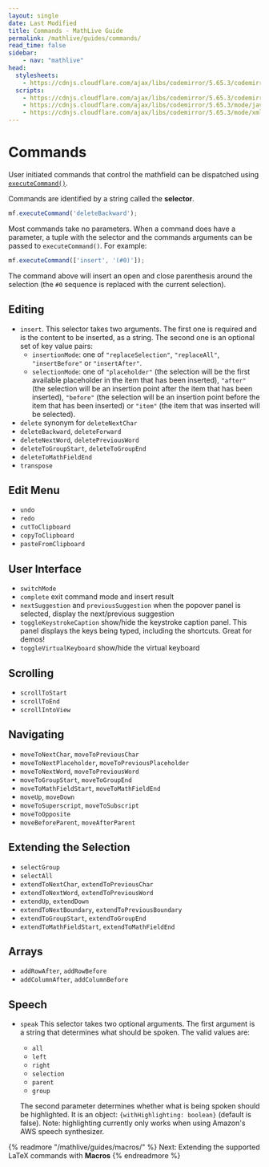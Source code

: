 ```yaml
---
layout: single
date: Last Modified
title: Commands - MathLive Guide
permalink: /mathlive/guides/commands/
read_time: false
sidebar:
    - nav: "mathlive"
head:
  stylesheets:
    - https://cdnjs.cloudflare.com/ajax/libs/codemirror/5.65.3/codemirror.min.css
  scripts:
    - https://cdnjs.cloudflare.com/ajax/libs/codemirror/5.65.3/codemirror.min.js
    - https://cdnjs.cloudflare.com/ajax/libs/codemirror/5.65.3/mode/javascript/javascript.min.js
    - https://cdnjs.cloudflare.com/ajax/libs/codemirror/5.65.3/mode/xml/xml.min.js
---
```

<script>
    moduleMap = {
        mathlive: "//unpkg.com/mathlive?module",
        "html-to-image": "///assets/js/html-to-image.js",
    };
</script>

# Commands

User initiated commands that control the mathfield can be dispatched using
[`executeCommand()`](/docs/mathlive/#(%22mathfield-element%22%3Amodule).(MathfieldElement%3Aclass).(executeCommand%3Ainstance)). 

Commands are
identified by a string called the **selector**. 

```js
mf.executeCommand('deleteBackward');
```


Most commands take no parameters. When a command does have a parameter, a tuple with the
selector and the commands arguments can be passed to
`executeCommand()`. For example:

```js
mf.executeCommand(['insert', '(#0)']);
```

The command above will insert an open and close parenthesis around the selection (the `#0`
sequence is replaced with the current selection).

## Editing

- `insert`. This selector takes two arguments. The first one is required and is
  the content to be inserted, as a string. The second one is an optional set of
  key value pairs:
  - `insertionMode`: one of `"replaceSelection"`, `"replaceAll"`,
    `"insertBefore"` or `"insertAfter"`.
  - `selectionMode`: one of `"placeholder"` (the selection will be the first
    available placeholder in the item that has been inserted), `"after"` (the
    selection will be an insertion point after the item that has been inserted),
    `"before"` (the selection will be an insertion point before the item that
    has been inserted) or `"item"` (the item that was inserted will be
    selected).
- `delete` synonym for `deleteNextChar`
- `deleteBackward`, `deleteForward`
- `deleteNextWord`, `deletePreviousWord`
- `deleteToGroupStart`, `deleteToGroupEnd`
- `deleteToMathFieldEnd`
- `transpose`

## Edit Menu

- `undo`
- `redo`
- `cutToClipboard`
- `copyToClipboard`
- `pasteFromClipboard`

## User Interface

- `switchMode`
- `complete` exit command mode and insert result
- `nextSuggestion` and `previousSuggestion` when the popover panel is selected,
  display the next/previous suggestion
- `toggleKeystrokeCaption` show/hide the keystroke caption panel. This panel
  displays the keys being typed, including the shortcuts. Great for demos!
- `toggleVirtualKeyboard` show/hide the virtual keyboard

## Scrolling

- `scrollToStart`
- `scrollToEnd`
- `scrollIntoView`

## Navigating

- `moveToNextChar`, `moveToPreviousChar`
- `moveToNextPlaceholder`, `moveToPreviousPlaceholder`
- `moveToNextWord`, `moveToPreviousWord`
- `moveToGroupStart`, `moveToGroupEnd`
- `moveToMathFieldStart`, `moveToMathFieldEnd`
- `moveUp`, `moveDown`
- `moveToSuperscript`, `moveToSubscript`
- `moveToOpposite`
- `moveBeforeParent`, `moveAfterParent`

## Extending the Selection

- `selectGroup`
- `selectAll`
- `extendToNextChar`, `extendToPreviousChar`
- `extendToNextWord`, `extendToPreviousWord`
- `extendUp`, `extendDown`
- `extendToNextBoundary`, `extendToPreviousBoundary`
- `extendToGroupStart`, `extendToGroupEnd`
- `extendToMathFieldStart`, `extendToMathFieldEnd`

## Arrays

- `addRowAfter`, `addRowBefore`
- `addColumnAfter`, `addColumnBefore`

## Speech

- `speak` This selector takes two optional arguments. The first argument is a string that
  determines what should be spoken. The valid values are:
  - `all`
  - `left`
  - `right`
  - `selection`
  - `parent`
  - `group` 
  
  The second parameter determines whether what is being spoken should
    be highlighted. It is an object: `{withHighlighting: boolean}` (default is
    false). Note: highlighting currently only works when using Amazon's
    AWS speech synthesizer.

{% readmore "/mathlive/guides/macros/" %}
Next: Extending the supported LaTeX commands with **Macros**
{% endreadmore %}
